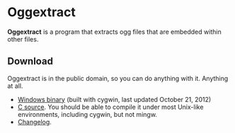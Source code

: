 Oggextract
==========

**Oggextract** is a program that extracts ogg files that are embedded within other files.

Download
--------
Oggextract is in the public domain, so you can do anything with it. Anything at all.

* [Windows binary](https://moriya.ca/oggextract/oggextract.zip) (built with cygwin, last updated October 21, 2012)
* [C source](https://github.com/arkeet/oggextract/blob/master/oggextract.c). You should be able to compile it under most Unix-like environments, including cygwin, but not mingw.
* [Changelog](https://github.com/arkeet/oggextract/blob/master/CHANGELOG.txt).
